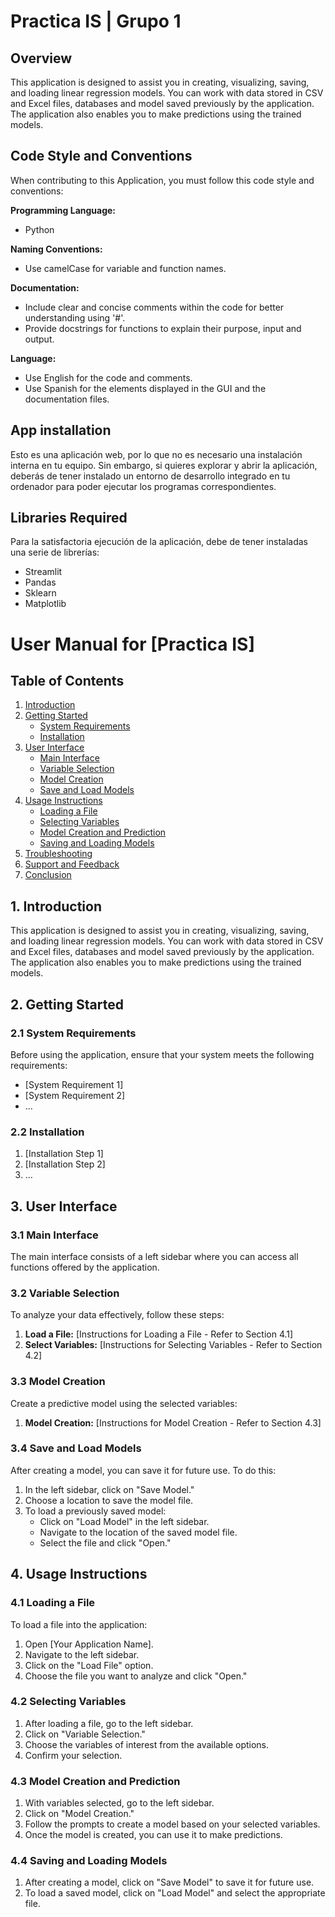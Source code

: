 # Practica IS | Grupo 1

## Overview

This application is designed to assist you in creating, visualizing, saving, and loading linear regression models. You can work with data stored in CSV and Excel files, databases and model saved previously by the application. The application also enables you to make predictions using the trained models.

## Code Style and Conventions

When contributing to this Application, you must follow this code style and conventions:

**Programming Language:**
   - Python
   

**Naming Conventions:**
   - Use camelCase for variable and function names.

 **Documentation:**
   - Include clear and concise comments within the code for better understanding using '#'.
   - Provide docstrings for functions to explain their purpose, input and output.

 **Language:**
   - Use English for the code and comments.
   - Use Spanish for the elements displayed in the GUI and the documentation files.


## App installation

Esto es una aplicación web, por lo que no es necesario una instalación interna en tu equipo. 
Sin embargo, si quieres explorar y abrir la aplicación, deberás de tener instalado un entorno de desarrollo integrado en tu ordenador para poder ejecutar los programas correspondientes.

## Libraries Required

Para la satisfactoria ejecución de la aplicación, debe de tener instaladas una serie de librerías:

- Streamlit
- Pandas
- Sklearn
- Matplotlib



# User Manual for [Practica IS]

## Table of Contents

1. [Introduction](#introduction)
2. [Getting Started](#getting-started)
   - [System Requirements](#system-requirements)
   - [Installation](#installation)
3. [User Interface](#user-interface)
   - [Main Interface](#main-interface)
   - [Variable Selection](#variable-selection)
   - [Model Creation](#model-creation)
   - [Save and Load Models](#save-and-load-models)
4. [Usage Instructions](#usage-instructions)
   - [Loading a File](#loading-a-file)
   - [Selecting Variables](#selecting-variables)
   - [Model Creation and Prediction](#model-creation-and-prediction)
   - [Saving and Loading Models](#saving-and-loading-models)
5. [Troubleshooting](#troubleshooting)
6. [Support and Feedback](#support-and-feedback)
7. [Conclusion](#conclusion)

## 1. Introduction

This application is designed to assist you in creating, visualizing, saving, and loading linear regression models. You can work with data stored in CSV and Excel files, databases and model saved previously by the application. The application also enables you to make predictions using the trained models.


## 2. Getting Started

### 2.1 System Requirements

Before using the application, ensure that your system meets the following requirements:

- [System Requirement 1]
- [System Requirement 2]
- ...

### 2.2 Installation

1. [Installation Step 1]
2. [Installation Step 2]
3. ...

## 3. User Interface

### 3.1 Main Interface

The main interface consists of a left sidebar where you can access all functions offered by the application.

### 3.2 Variable Selection

To analyze your data effectively, follow these steps:

1. **Load a File:** [Instructions for Loading a File - Refer to Section 4.1]
2. **Select Variables:** [Instructions for Selecting Variables - Refer to Section 4.2]

### 3.3 Model Creation

Create a predictive model using the selected variables:

1. **Model Creation:** [Instructions for Model Creation - Refer to Section 4.3]

### 3.4 Save and Load Models

After creating a model, you can save it for future use. To do this:

1. In the left sidebar, click on "Save Model."
2. Choose a location to save the model file.
3. To load a previously saved model:
   - Click on "Load Model" in the left sidebar.
   - Navigate to the location of the saved model file.
   - Select the file and click "Open."

## 4. Usage Instructions

### 4.1 Loading a File

To load a file into the application:

1. Open [Your Application Name].
2. Navigate to the left sidebar.
3. Click on the "Load File" option.
4. Choose the file you want to analyze and click "Open."

### 4.2 Selecting Variables

1. After loading a file, go to the left sidebar.
2. Click on "Variable Selection."
3. Choose the variables of interest from the available options.
4. Confirm your selection.

### 4.3 Model Creation and Prediction

1. With variables selected, go to the left sidebar.
2. Click on "Model Creation."
3. Follow the prompts to create a model based on your selected variables.
4. Once the model is created, you can use it to make predictions.

### 4.4 Saving and Loading Models

1. After creating a model, click on "Save Model" to save it for future use.
2. To load a saved model, click on "Load Model" and select the appropriate file.






